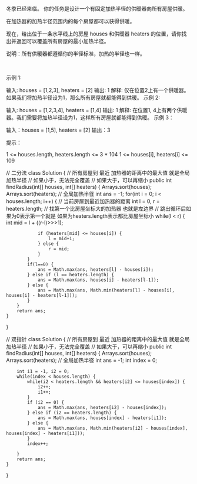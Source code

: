 冬季已经来临。 你的任务是设计一个有固定加热半径的供暖器向所有房屋供暖。

在加热器的加热半径范围内的每个房屋都可以获得供暖。

现在，给出位于一条水平线上的房屋 houses 和供暖器 heaters 的位置，请你找出并返回可以覆盖所有房屋的最小加热半径。

说明：所有供暖器都遵循你的半径标准，加热的半径也一样。

 

示例 1:

输入: houses = [1,2,3], heaters = [2]
输出: 1
解释: 仅在位置2上有一个供暖器。如果我们将加热半径设为1，那么所有房屋就都能得到供暖。
示例 2:

输入: houses = [1,2,3,4], heaters = [1,4]
输出: 1
解释: 在位置1, 4上有两个供暖器。我们需要将加热半径设为1，这样所有房屋就都能得到供暖。
示例 3：

输入：houses = [1,5], heaters = [2]
输出：3
 

提示：

1 <= houses.length, heaters.length <= 3 * 104
1 <= houses[i], heaters[i] <= 109


// 二分法
class Solution {
    // 所有房屋到 最近 加热器的距离中的最大值  就是全局加热半径
    // 如果小于，无法完全覆盖
    // 如果大于，可以再缩小
    public int findRadius(int[] houses, int[] heaters) {
        Arrays.sort(houses);
        Arrays.sort(heaters);
        // 全局加热半径
        int ans = -1;
        for(int i = 0; i < houses.length; i++) {
            // 当前房屋到最近加热器的距离
            int l = 0, r = heaters.length;
            // 找第一个比房屋坐标大的加热器  也就是左边界
            // 跳出循环后如果为0表示第一个就是 如果为heaters.length表示都比房屋坐标小
            while(l < r) {
                int mid = l + ((r-l)>>>1);

                if (heaters[mid] <= houses[i]) {
                    l = mid+1;
                } else {
                    r = mid;
                }
            }
            if(l==0) {
                ans = Math.max(ans, heaters[l] - houses[i]);
            } else if (l == heaters.length) {
                ans = Math.max(ans, houses[i] - heaters[l-1]);
            } else {
                ans = Math.max(ans, Math.min(heaters[l] - houses[i], houses[i] - heaters[l-1]));
            }
        }
        return ans;
    }
}


// 双指针
class Solution {
    // 所有房屋到 最近 加热器的距离中的最大值  就是全局加热半径
    // 如果小于，无法完全覆盖
    // 如果大于，可以再缩小
    public int findRadius(int[] houses, int[] heaters) {
        Arrays.sort(houses);
        Arrays.sort(heaters);
        // 全局加热半径
        int ans = -1;
        int index = 0;

        int i1 = -1, i2 = 0;
        while(index < houses.length) {
            while(i2 < heaters.length && heaters[i2] <= houses[index]) {
                i2++;
                i1++;
            }
            if (i2 == 0) {
                ans = Math.max(ans, heaters[i2] - houses[index]);
            } else if (i2 == heaters.length) {
                ans = Math.max(ans, houses[index] - heaters[i1]);
            } else {
                ans = Math.max(ans, Math.min(heaters[i2] - houses[index], houses[index] - heaters[i1]));
            }
            index++;
            
        }
        return ans;
    }
}

